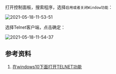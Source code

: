 打开控制面板，搜索程序，选择`启用或者关闭Window功能`：

![2021-05-18-11-53-51](https://junjie2018sz.oss-cn-shenzhen.aliyuncs.com/images/2021-05-18-11-53-51.png)

选择Telnet客户端，点击确定：

![2021-05-18-11-54-37](https://junjie2018sz.oss-cn-shenzhen.aliyuncs.com/images/2021-05-18-11-54-37.png)

## 参考资料

1. [在windows10下面打开TELNET功能](https://jingyan.baidu.com/article/afd8f4de90bbd934e386e948.html)